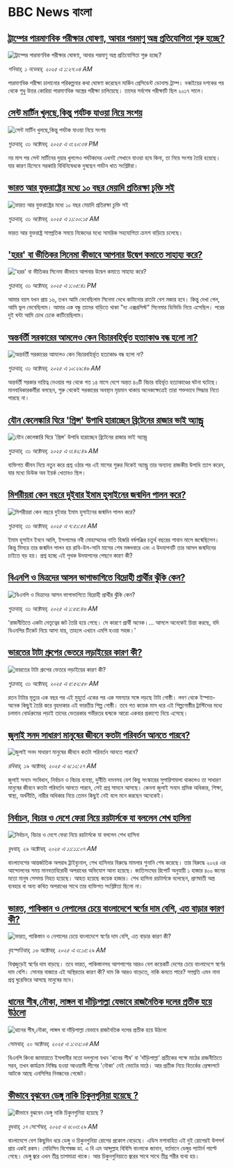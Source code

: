 # BBC News বাংলা## [ট্রাম্পের পারমাণবিক পরীক্ষার ঘোষণা, আবার পরমাণু অস্ত্র প্রতিযোগিতা শুরু হচ্ছে?](https://www.bbc.com/bengali/articles/cx2p522w3xqo?at_medium=RSS&at_campaign=rss?at_campaign=githubrss)![ট্রাম্পের পারমাণবিক পরীক্ষার ঘোষণা, আবার পরমাণু অস্ত্র প্রতিযোগিতা শুরু হচ্ছে?](https://ichef.bbci.co.uk/ace/ws/240/cpsprodpb/310a/live/d2686be0-b66b-11f0-aa13-0b0479f6f42a.jpg)_শনিবার, ১ নভেম্বর, ২০২৫ এ ১:২৭:০৪ AM_পারমাণবিক পরীক্ষা চালানোর পরিকল্পনার কথা ঘোষণা করেছেন মার্কিন প্রেসিডেন্ট ডোনাল্ড ট্রাম্প।  নব্বইয়ের দশকের পর থেকে শুধু উত্তর কোরিয়া পারমাণবিক অস্ত্রের পরীক্ষা চালিয়েছে। তাদের সর্বশেষ পরীক্ষাটি ছিল ২০১৭ সালে।## [সেন্ট মার্টিন খুলছে,কিন্তু পর্যটক যাওয়া নিয়ে সংশয় ](https://www.bbc.com/bengali/articles/c5ylkyl8118o?at_medium=RSS&at_campaign=rss?at_campaign=githubrss)![সেন্ট মার্টিন খুলছে,কিন্তু পর্যটক যাওয়া নিয়ে সংশয় ](https://ichef.bbci.co.uk/ace/ws/240/cpsprodpb/2c93/live/16b60da0-b664-11f0-b2a1-6f537f66f9aa.jpg)_শুক্রবার, ৩১ অক্টোবর, ২০২৫ এ ৩:২০:৩৪ PM_নয় মাস পর সেন্ট মার্টিনের দুয়ার খুললেও পর্যটকদের এখনই সেখানে যাওয়া হবে কিনা, তা নিয়ে সংশয় তৈরি হয়েছে। যার কারণ হিসেবে সরকারি বিধিনিষেধকে দুষছেন পর্যটন খাত সংশ্লিষ্টরা।## [ভারত আর যুক্তরাষ্ট্রের মধ্যে ১০ বছর মেয়াদি প্রতিরক্ষা চুক্তি সই](https://www.bbc.com/bengali/articles/ce9drl0m21lo?at_medium=RSS&at_campaign=rss?at_campaign=githubrss)![ভারত আর যুক্তরাষ্ট্রের মধ্যে ১০ বছর মেয়াদি প্রতিরক্ষা চুক্তি সই](https://ichef.bbci.co.uk/ace/ws/240/cpsprodpb/9f10/live/66dc3650-b642-11f0-aa13-0b0479f6f42a.jpg)_শুক্রবার, ৩১ অক্টোবর, ২০২৫ এ ১১:০০:১৫ AM_ভারত আর যুক্তরাষ্ট্র সাম্প্রতিক সময়ে নিজেদের মধ্যে সামরিক সহযোগিতা ক্রমশ বাড়িয়ে চলেছে।## ['হরর' বা ভীতিকর সিনেমা কীভাবে আপনার উদ্বেগ কমাতে সাহায্য করে?](https://www.bbc.com/bengali/articles/ce8g3n6e84go?at_medium=RSS&at_campaign=rss?at_campaign=githubrss)!['হরর' বা ভীতিকর সিনেমা কীভাবে আপনার উদ্বেগ কমাতে সাহায্য করে?](https://ichef.bbci.co.uk/ace/ws/240/cpsprodpb/6e39/live/0efc4ed0-b3ee-11f0-b2a1-6f537f66f9aa.jpg)_শুক্রবার, ৩১ অক্টোবর, ২০২৫ এ ১:০৫:৪১ PM_আমার বয়স যখন প্রায় ১৬, তখন আমি ভেবেছিলাম সিনেমা দেখে কাটানোর রাতটা বেশ মজার হবে। কিন্তু দেখা গেল, আমি ভুল ভেবেছিলাম। আমার এক বন্ধু তাদের বাড়িতে থাকা "দ্য এক্সরসিস্ট" সিনেমার ডিভিডি নিয়ে এসেছিল। পরের দুই ঘন্টা আমি চোখ ঢেকে কাটিয়েছিলাম।## [অন্তর্বর্তী সরকারের আমলেও কেন বিচারবহির্ভূত হত্যাকাণ্ড বন্ধ হলো না?](https://www.bbc.com/bengali/articles/cz0x8zgx20ro?at_medium=RSS&at_campaign=rss?at_campaign=githubrss)![অন্তর্বর্তী সরকারের আমলেও কেন বিচারবহির্ভূত হত্যাকাণ্ড বন্ধ হলো না?](https://ichef.bbci.co.uk/ace/ws/240/cpsprodpb/9c67/live/c1eb1c00-b638-11f0-ba75-093eca1ac29b.jpg)_শুক্রবার, ৩১ অক্টোবর, ২০২৫ এ ১০:২৯:৪৬ AM_অন্তর্বর্তী সরকার দায়িত্ব নেওয়ার পর থেকে গত ১৪ মাসে দেশে অন্তত ৪০টি বিচার বহির্ভূত হত্যাকাণ্ডের ঘটনা ঘটেছে। মানবাধিকারকর্মীরা বলছেন, শুরু থেকেই সরকারের অবস্থান মৃয়মান থাকায় অনেকক্ষেত্রেই তারা শক্তভাবে সিদ্ধান্ত নিতে পারছে না।## [যৌন কেলেঙ্কারি ঘিরে 'প্রিন্স' উপাধি হারাচ্ছেন ব্রিটেনের রাজার ভাই অ্যান্ড্রু](https://www.bbc.com/bengali/articles/ckg1epn5kjro?at_medium=RSS&at_campaign=rss?at_campaign=githubrss)![যৌন কেলেঙ্কারি ঘিরে 'প্রিন্স' উপাধি হারাচ্ছেন ব্রিটেনের রাজার ভাই অ্যান্ড্রু](https://ichef.bbci.co.uk/ace/ws/240/cpsprodpb/7e19/live/1e458690-b605-11f0-aa13-0b0479f6f42a.jpg)_শুক্রবার, ৩১ অক্টোবর, ২০২৫ এ ৩:৪২:৪৯ AM_ব্যক্তিগত জীবন নিয়ে নতুন করে প্রশ্ন ওঠার পর এই মাসের শুরুর দিকেই অ্যান্ড্রু তার অন্যান্য রাজকীয় উপাধি ত্যাগ করেন, যার মধ্যে ডিউক অব ইয়র্ক খেতাবও ছিল।## [মিশরীয়রা কেন বছরে দুইবার ইমাম হুসাইনের জন্মদিন পালন করে?](https://www.bbc.com/bengali/articles/c1m3zpmv9x7o?at_medium=RSS&at_campaign=rss?at_campaign=githubrss)![মিশরীয়রা কেন বছরে দুইবার ইমাম হুসাইনের জন্মদিন পালন করে?](https://ichef.bbci.co.uk/ace/ws/240/cpsprodpb/0160/live/41b10fe0-b2f5-11f0-b2a1-6f537f66f9aa.jpg)_শুক্রবার, ৩১ অক্টোবর, ২০২৫ এ ৭:৫১:৫৪ AM_ইমাম হুসাইন ইবনে আলি, ইসলামের নবী মোহাম্মদের নাতি হিজরি বর্ষপঞ্জির চতুর্থ বছরের শাবান মাসে জন্মেছিলেন। কিন্তু মিসরে তার জন্মদিন পালন হয় রাবি-উস-সানি মাসের শেষ মঙ্গলবারে এবং এ উদযাপনটি তার আসল জন্মদিনের চাইতে বড় হয়। প্রশ্ন হচ্ছে এই পৃথক উদযাপনের পেছনে কারণ কী?## [বিএনপি ও মিত্রদের আসন ভাগাভাগিতে বিদ্রোহী প্রার্থীর ঝুঁকি কেন? ](https://www.bbc.com/bengali/articles/c803gpdx044o?at_medium=RSS&at_campaign=rss?at_campaign=githubrss)![বিএনপি ও মিত্রদের আসন ভাগাভাগিতে বিদ্রোহী প্রার্থীর ঝুঁকি কেন? ](https://ichef.bbci.co.uk/ace/ws/240/cpsprodpb/b839/live/fa4d3d90-b5a6-11f0-8833-43b4d09dd0bc.jpg)_শুক্রবার, ৩১ অক্টোবর, ২০২৫ এ ১:৫৫:৪৬ AM_'রাজনীতিতে একটা নেতৃত্বের জট তৈরি হয়ে গেছে। সে কারণে প্রার্থী অনেক।... আসলে অনেকেই চিন্তা করছে, যদি বিএনপির টিকেট নিয়ে আসা যায়, তাহলে এখানে এমপি হওয়া সহজ।'## [ভারতের টাটা গ্রুপের ভেতরে লড়াইয়ের কারণ কী?](https://www.bbc.com/bengali/articles/cdjrzlwwr03o?at_medium=RSS&at_campaign=rss?at_campaign=githubrss)![ভারতের টাটা গ্রুপের ভেতরে লড়াইয়ের কারণ কী?](https://ichef.bbci.co.uk/ace/ws/240/cpsprodpb/74fa/live/3d05fa30-b56d-11f0-aa13-0b0479f6f42a.jpg)_শুক্রবার, ৩১ অক্টোবর, ২০২৫ এ ৫:৫২:৫৮ AM_রতন টাটার মৃত্যুর এক বছর পর এই মুহূর্তে একের পর এক সমস্যার সঙ্গে লড়ছে টাটা গোষ্ঠী। লবণ থেকে ইস্পাত- অনেক কিছুই তৈরি করে বৃহদাকার এই ভারতীয় শিল্প গোষ্ঠী। তবে গত কয়েক মাস ধরে এই শিল্পগোষ্ঠীর ট্রাস্টিদের মধ্যে চলমান বোর্ডরুমের লড়াই তাদের ভেতরকার গভীরতর দ্বন্দ্বকে আরো একবার প্রকাশ্যে নিয়ে এসেছে।## [জুলাই সনদ সাধারণ মানুষের জীবনে কতটা পরিবর্তন আনতে পারবে?](https://www.bbc.com/bengali/articles/c751w4k6q12o?at_medium=RSS&at_campaign=rss?at_campaign=githubrss)![জুলাই সনদ সাধারণ মানুষের জীবনে কতটা পরিবর্তন আনতে পারবে?](https://ichef.bbci.co.uk/ace/ws/240/cpsprodpb/fe81/live/806715a0-ac3c-11f0-aa13-0b0479f6f42a.jpg)_রবিবার, ১৯ অক্টোবর, ২০২৫ এ ৬:১২:২৭ AM_জুলাই সনদে সংবিধান, নির্বাচন ও বিচার ব্যবস্থা, দুর্নীতি দমনসহ বেশ কিছু সংস্কারের সুপারিশমালা থাকলেও তা সাধারণ মানুষের জীবনে কতটা পরিবর্তন আনতে পারবে, সেই প্রশ্ন সামনে আসছে। কেননা জুলাই সনদে শ্রমিক অধিকার, শিক্ষা, স্বাস্থ্য, অর্থনীতি, নারীর অধিকার নিয়ে তেমন কিছুই নেই বলে মনে করছেন অনেকেই।## [নির্বাচন, বিচার ও দেশে ফেরা নিয়ে রয়টার্সকে যা বললেন শেখ হাসিনা](https://www.bbc.com/bengali/articles/c5yde7jne6qo?at_medium=RSS&at_campaign=rss?at_campaign=githubrss)![নির্বাচন, বিচার ও দেশে ফেরা নিয়ে রয়টার্সকে যা বললেন শেখ হাসিনা](https://ichef.bbci.co.uk/ace/ws/240/cpsprodpb/7ef9/live/01030220-b4b5-11f0-ba75-093eca1ac29b.jpg)_বুধবার, ২৯ অক্টোবর, ২০২৫ এ ১১:১১:০৭ AM_বাংলাদেশের আন্তর্জাতিক অপরাধ ট্রাইব্যুনাল, শেখ হাসিনার বিরুদ্ধে মামলার শুনানি শেষ করেছে। তার বিরুদ্ধে ২০২৪ এর আন্দোলনের সময় মানবতাবিরোধী অপরাধের অভিযোগ আনা হয়েছে।  জাতিসংঘের রিপোর্ট অনুযায়ী ১ হাজার ৪০০ জনের মতো মানুষ সেসময় নিহত হয়েছে। আহত হয়েছে কয়েক হাজার। শেখ হাসিনা রয়টার্সকে বলেছেন, প্রাণঘাতী অস্ত্র ব্যবহার বা অন্য কথিত অপরাধের সাথে তার ব্যক্তিগত সংশ্লিষ্টতা ছিলো না।## [ভারত, পাকিস্তান ও নেপালের চেয়ে বাংলাদেশে স্বর্ণের দাম বেশি, এত বাড়ার কারণ কী?](https://www.bbc.com/bengali/articles/c231kzd1xk3o?at_medium=RSS&at_campaign=rss?at_campaign=githubrss)![ভারত, পাকিস্তান ও নেপালের চেয়ে বাংলাদেশে স্বর্ণের দাম বেশি, এত বাড়ার কারণ কী?](https://ichef.bbci.co.uk/ace/ws/240/cpsprodpb/0255/live/eef19d40-a9d7-11f0-b142-c350b61cfbce.jpg)_বৃহস্পতিবার, ১৬ অক্টোবর, ২০২৫ এ ৩:১৫:২৯ AM_বিশ্বজুড়েই স্বর্ণের দাম বাড়ছে। তবে ভারত, পাকিস্তানসহ আশপাশের আরও বেশ কয়েকটি দেশের চেয়ে বাংলাদেশে স্বর্ণের দাম বেশি। সোনার বাজারে এই অস্থিরতার কারণ কী? দাম কি আরও বাড়েতে, নাকি কমতে পারে? সম্প্রতি এমন নানা প্রশ্ন ঘুরেফিরে আসছে মানুষের মনে।## [ধানের শীষ,নৌকা, লাঙ্গল বা দাঁড়িপাল্লা যেভাবে রাজনৈতিক দলের প্রতীক হয়ে উঠলো](https://www.bbc.com/bengali/articles/czdr1gn0redo?at_medium=RSS&at_campaign=rss?at_campaign=githubrss)![ধানের শীষ,নৌকা, লাঙ্গল বা দাঁড়িপাল্লা যেভাবে রাজনৈতিক দলের প্রতীক হয়ে উঠলো](https://ichef.bbci.co.uk/ace/ws/240/cpsprodpb/b002/live/90668e20-a9aa-11f0-928c-71dbb8619e94.jpg)_সোমবার, ২০ অক্টোবর, ২০২৫ এ ১:৩২:০৪ AM_বিএনপি কিংবা জামায়াতে ইসলামীর মতো দলগুলো যখন 'ধানের শীষ' বা 'দাঁড়িপাল্লা' প্রতীকের  পক্ষে মাঠের রাজনীতিতে সরব, তখন কার্যক্রম নিষিদ্ধ হওয়া আওয়ামী লীগের 'নৌকা' নেই ভোটের মাঠে। আর প্রতীক নিয়ে বিতর্কের প্রেক্ষাপটে আটকে আছে এনসিপির নিবন্ধনের গেজেট।## [কীভাবে বুঝবেন ডেঙ্গু নাকি চিকুনগুনিয়া হয়েছে ?](https://www.bbc.com/bengali/articles/cwynvwgxv77o?at_medium=RSS&at_campaign=rss?at_campaign=githubrss)![কীভাবে বুঝবেন ডেঙ্গু নাকি চিকুনগুনিয়া হয়েছে ?](https://ichef.bbci.co.uk/ace/ws/240/cpsprodpb/1351/live/7e4cce80-938d-11f0-9cf6-cbf3e73ce2b9.jpg)_বুধবার, ১৭ সেপ্টেম্বর, ২০২৫ এ ৬:০৩:২৯ AM_বাংলাদেশে বেশ কিছুদিন ধরে ডেঙ্গু ও চিকুনগুনিয়া রোগের প্রকোপ বেড়েছে। এডিস মশাবাহিত এই দুই রোগেরই উপসর্গ প্রায় একই রকম। মেডিসিন বিশেষজ্ঞ ডা. এ বি এম আব্দুল্লাহ বিবিসি বাংলাকে জানান, বর্তমানে ডেঙ্গুর প্যাটার্ন পাল্টে গেছে। ডেঙ্গু জ্বরে এখন তীব্র তাপমাত্রা থাকে। আর চিকুনগুনিয়াতে জ্বরের সাথে সাথে তীব্র শরীর ব্যথা হয়।